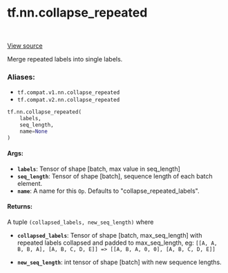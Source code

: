 <div itemscope itemtype="http://developers.google.com/ReferenceObject">
<meta itemprop="name" content="tf.nn.collapse_repeated" />
<meta itemprop="path" content="Stable" />
</div>

# tf.nn.collapse_repeated

<!-- Insert buttons -->

<table class="tfo-notebook-buttons tfo-api" align="left">
</table>

<a target="_blank" href="/code/stable/tensorflow/python/ops/ctc_ops.py">View source</a>



<!-- Start diff -->
Merge repeated labels into single labels.

### Aliases:

* `tf.compat.v1.nn.collapse_repeated`
* `tf.compat.v2.nn.collapse_repeated`


``` python
tf.nn.collapse_repeated(
    labels,
    seq_length,
    name=None
)
```



<!-- Placeholder for "Used in" -->


#### Args:


* <b>`labels`</b>: Tensor of shape [batch, max value in seq_length]
* <b>`seq_length`</b>: Tensor of shape [batch], sequence length of each batch element.
* <b>`name`</b>: A name for this `Op`. Defaults to "collapse_repeated_labels".


#### Returns:

A tuple `(collapsed_labels, new_seq_length)` where


* <b>`collapsed_labels`</b>: Tensor of shape [batch, max_seq_length] with repeated
labels collapsed and padded to max_seq_length, eg:
`[[A, A, B, B, A], [A, B, C, D, E]] => [[A, B, A, 0, 0], [A, B, C, D, E]]`

* <b>`new_seq_length`</b>: int tensor of shape [batch] with new sequence lengths.